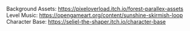 Background Assets: https://pixeloverload.itch.io/forest-parallex-assets
Level Music: https://opengameart.org/content/sunshine-skirmish-loop
Character Base: https://seliel-the-shaper.itch.io/character-base
